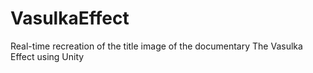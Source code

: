 # VasulkaEffect
Real-time recreation of the title image of the documentary The Vasulka Effect using Unity
